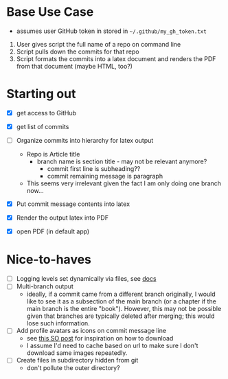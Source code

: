 # Base Use Case
- assumes user GitHub token in stored in `~/.github/my_gh_token.txt`
1. User gives script the full name of a repo on command line
2. Script pulls down the commits for that repo
3. Script formats the commits into a latex document and renders the PDF from that document (maybe HTML, too?)

# Starting out
- [x] get access to GitHub
- [x] get list of commits
- [ ] Organize commits into hierarchy for latex output
  - Repo is Article title
    - branch name is section title - may not be relevant anymore?
      - commit first line is subheading?? 
      - commit remaining message is paragraph
  - This seems very irrelevant given the fact I am only doing one branch now...
- [x] Put commit message contents into latex
- [x] Render the output latex into PDF
- [x] open PDF (in default app)


# Nice-to-haves
- [ ] Logging levels set dynamically via files, see [docs](https://docs.python.org/3/library/logging.config.html)
- [ ] Multi-branch output
  - ideally, if a commit came from a different branch originally, I would like to see it as a subsection of the main branch (or a chapter if the main branch is the entire "book"). However, this may not be possible given that branches are typically deleted after merging; this would lose such information. 
- [ ] Add profile avatars as icons on commit message line
  - see [this SO post](https://stackoverflow.com/questions/30229231/python-save-image-from-url) for inspiration on how to download
  - I assume I'd need to cache based on url to make sure I don't download same images repeatedly.
- [ ] Create files in subdirectory hidden from git
  - don't pollute the outer directory?
